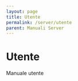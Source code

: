 ```yaml
---
layout: page
title: Utente
permalink: /server/utente
parent: Manuali Server
---
```


# Utente
Manuale utente
